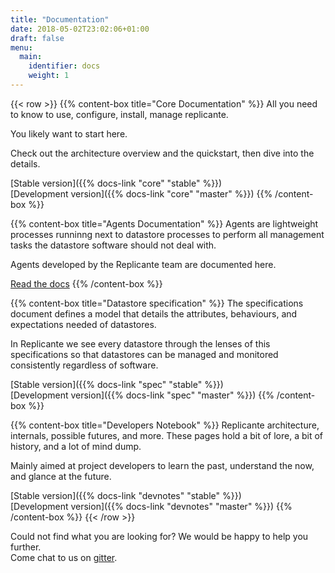 ```yaml
---
title: "Documentation"
date: 2018-05-02T23:02:06+01:00
draft: false
menu:
  main:
    identifier: docs
    weight: 1
---
```


{{< row >}}
{{% content-box title="Core Documentation" %}}
All you need to know to use, configure, install, manage replicante.

You likely want to start here.

Check out the architecture overview and the quickstart, then dive into the details.

[Stable version]({{% docs-link "core" "stable" %}})  
[Development version]({{% docs-link "core" "master" %}})
{{% /content-box %}}


{{% content-box title="Agents Documentation" %}}
Agents are lightweight processes runninng next to datastore processes to perform
all management tasks the datastore software should not deal with.

Agents developed by the Replicante team are documented here.

[Read the docs](./agents/)
{{% /content-box %}}


{{% content-box title="Datastore specification" %}}
The specifications document defines a model that details the attributes,
behaviours, and expectations needed of datastores.

In Replicante we see every datastore through the lenses of this specifications
so that datastores can be managed and monitored consistently regardless of software.

[Stable version]({{% docs-link "spec" "stable" %}})  
[Development version]({{% docs-link "spec" "master" %}})
{{% /content-box %}}

{{% content-box title="Developers Notebook" %}}
Replicante architecture, internals, possible futures, and more.
These pages hold a bit of lore, a bit of history, and a lot of mind dump.

Mainly aimed at project developers to learn the past, understand the now, and glance at the future.

[Stable version]({{% docs-link "devnotes" "stable" %}})  
[Development version]({{% docs-link "devnotes" "master" %}})
{{% /content-box %}}
{{< /row >}}


<div class="alert alert-secondary text-center" role="alert">
  Could not find what you are looking for?
  We would be happy to help you further.
  <br />
  Come chat to us on <a href="https://gitter.im/replicante-io/community">gitter</a>.
</div>
